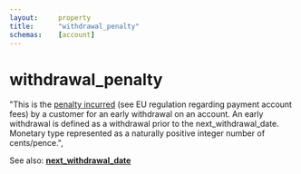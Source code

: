 ```yaml
---
layout:		property
title:		"withdrawal_penalty"
schemas:	[account]
---
```


# withdrawal_penalty
"This is the [penalty incurred][psd] (see EU regulation regarding payment account fees) by a customer for an early withdrawal on an account. An early withdrawal is defined as a withdrawal prior to the next_withdrawal_date. Monetary type represented as a naturally positive integer number of cents/pence.",

See also:
[**next_withdrawal_date**][nwd]

[nwd]: https://github.com/bobbypowar/fire/blob/master/documentation/next_withdrawal_date.md
[psd]: http://eur-lex.europa.eu/legal-content/EN/TXT/?uri=CELEX:32014L0092
